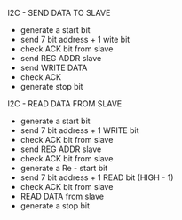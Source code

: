 I2C - SEND DATA TO SLAVE
- generate a start bit
- send 7 bit address + 1 wite bit
- check ACK bit from slave
- send REG ADDR slave
- send WRITE DATA
- check ACK
- generate stop bit

I2C - READ DATA FROM SLAVE
- generate a start bit
- send 7 bit address + 1 WRITE bit
- check ACK bit from slave
- send REG ADDR slave
- check ACK bit from slave
- generate a Re - start bit
- send 7 bit address + 1 READ bit (HIGH - 1)
- check ACK bit from slave
- READ DATA from slave
- generate a stop bit
